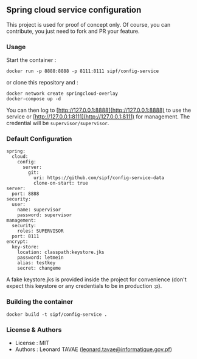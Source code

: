 ## Spring cloud service configuration

This project is used for proof of concept only. Of course, you can contribute, you just need to fork 
and PR your feature.

### Usage

Start the container :

```
docker run -p 8888:8888 -p 8111:8111 sipf/config-service
```

or clone this repository and :

```
docker network create springcloud-overlay
docker-compose up -d
```

You can then log to [http://127.0.0.1:8888](http://127.0.0.1:8888) to use the service or 
[http://127.0.0.1:8111](http://127.0.0.1:8111) for management. The credential will be 
```supervisor/supervisor```.

### Default Configuration

```
spring:
  cloud:
    config:
      server:
        git:
          uri: https://github.com/sipf/config-service-data
          clone-on-start: true
server:
  port: 8888
security:
  user:
    name: supervisor
    password: supervisor
management:
  security:
    roles: SUPERVISOR
  port: 8111
encrypt:
  key-store:
    location: classpath:keystore.jks
    password: letmein
    alias: testkey
    secret: changeme
```

A fake keystore.jks is provided inside the project for convenience (don't expect this keystore 
or any credentials to be in production :p).

### Building the container

```
docker build -t sipf/config-service .
```

### License & Authors

* License : MIT
* Authors : Leonard TAVAE (leonard.tavae@informatique.gov.pf)
